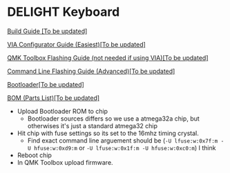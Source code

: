 # DELIGHT Keyboard

[Build Guide \[To be updated\]]()

[VIA Configurator Guide (Easiest)\[To be updated\]]()

[QMK Toolbox Flashing Guide (not needed if using VIA)\[To be updated\]]()

[Command Line Flashing Guide (Advanced)\[To be updated\]]()

[Bootloader\[To be updated\]]()

[BOM (Parts List)\[To be updated\]]()

- Upload Bootloader ROM to chip 
  - Bootloader sources differs so we use a atmega32a chip, but otherwises it's just a standard atmega32 chip
- Hit chip with fuse settings so its set to the 16mhz timing crystal.
  - Find exact command line arguement should be (`-U lfuse:w:0x7f:m -U hfuse:w:0xd9:m` or `-U lfuse:w:0x1f:m -U hfuse:w:0xc0:m`) I think
- Reboot chip
- In QMK Toolbox upload firmware.